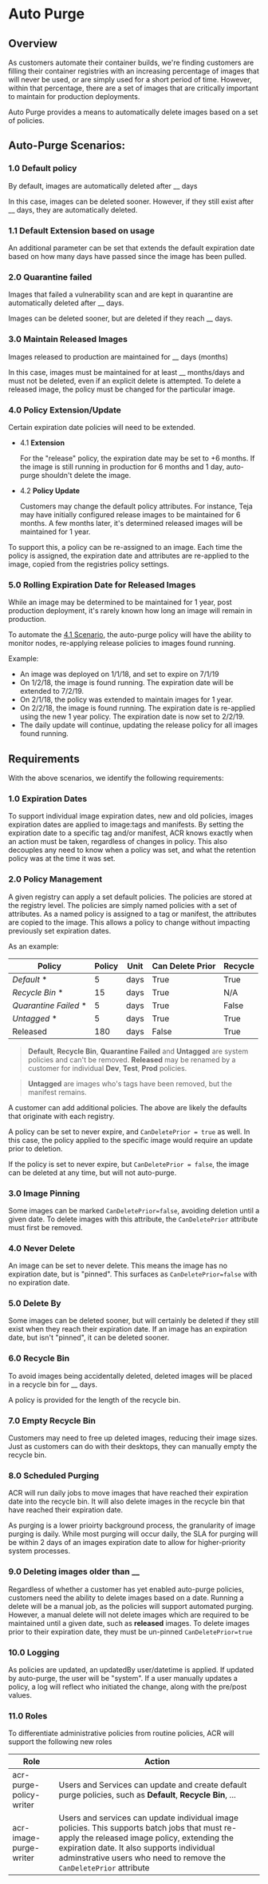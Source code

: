 # Auto Purge

## Overview

As customers automate their container builds, we're finding customers are filling their container registries with an increasing percentage of images that will never be used, or are simply used for a short period of time.
However, within that percentage, there are a set of images that are critically important to maintain for production deployments. 

Auto Purge provides a means to automatically delete images based on a set of policies. 

## Auto-Purge Scenarios: 

### 1.0 Default policy
 By default, images are automatically deleted after __ days

In this case, images can be deleted sooner. However, if they still exist after __ days, they are automatically deleted.

### 1.1 Default Extension based on usage
An additional parameter can be set that extends the default expiration date based on how many days have passed since the image has been pulled.

### 2.0 Quarantine failed

Images that failed a vulnerability scan and are kept in quarantine are automatically deleted after __ days.

Images can be deleted sooner, but are deleted if they reach __ days.

### 3.0 Maintain Released Images

Images released to production are maintained for __ days (months)

In this case, images must be maintained for at least __ months/days and must not be deleted, even if an explicit delete is attempted. To delete a released image, the policy must be changed for the particular image. 

### 4.0 Policy Extension/Update
Certain expiration date policies will need to be extended. 

- 4.1 **Extension**

  For the "release" policy, the expiration date may be set to +6 months. If the image is still running in production for 6 months and 1 day, auto-purge shouldn't delete the image. 

- 4.2 **Policy Update**

  Customers may change the default policy attributes. For instance, Teja may have initially configured release images to be maintained for 6 months. A few months later, it's determined released images will be maintained for 1 year. 

To support this, a policy can be re-assigned to an image. Each time the policy is assigned, the expiration date and attributes are re-applied to the image, copied from the registries policy settings. 

### 5.0 Rolling Expiration Date for Released Images
While an image may be determined to be maintained for 1 year, post production deployment, it's rarely known how long an image will remain in production. 

To automate the [4.1 Scenario](#4.1-Extension), the auto-purge policy will have the ability to monitor nodes, re-applying release policies to images found running. 

Example: 
- An image was deployed on 1/1/18, and set to expire on 7/1/19
- On 1/2/18, the image is found running. The expiration date will be extended to 7/2/19. 
- On 2/1/18, the policy was extended to maintain images for 1 year. 
- On 2/2/18, the image is found running. The expiration date is re-applied using the new 1 year policy. The expiration date is now set to 2/2/19.
- The daily update will continue, updating the release policy for all images found running. 

## Requirements

With the above scenarios, we identify the following requirements:

### 1.0 Expiration Dates

To support individual image expiration dates, new and old policies, images expiration dates are applied to image:tags and manifests. By setting the expiration date to a specific tag and/or manifest, ACR knows exactly when an action must be taken, regardless of changes in policy. This also decouples any need to know when a policy was set, and what the retention policy was at the time it was set.

### 2.0 Policy Management

A given registry can apply a set default policies. The policies are stored at the registry level. The policies are simply named policies with a set of attributes. As a named policy is assigned to a tag or manifest, the attributes are copied to the image. This allows a policy to change without impacting previously set expiration dates.

As an example:

| Policy | Policy | Unit | Can Delete Prior | Recycle |
|---|---|---|---|---|
| *Default* *| 5 | days | True | True |
| *Recycle Bin* *| 15 | days | True | N/A |
| *Quarantine Failed* * | 5 | days | True | False |
| *Untagged* *| 5 | days | True | True |
| Released | 180 | days | False | True |

> **Default**, **Recycle Bin**, **Quarantine Failed** and **Untagged** are system policies and can't be removed. **Released** may be renamed by a customer for individual **Dev**, **Test**, **Prod** policies. 

> **Untagged** are images who's tags have been removed, but the manifest remains.

A customer can add additional policies. The above are likely the defaults that originate with each registry. 

A policy can be set to never expire, and `CanDeletePrior = true` as well. In this case, the policy applied to the specific image would require an update prior to deletion. 

If the policy is set to never expire, but `CanDeletePrior = false`, the image can be deleted at any time, but will not auto-purge.

### 3.0 Image Pinning

Some images can be marked `CanDeletePrior=false`, avoiding deletion until a given date. To delete images with this attribute, the `CanDeletePrior` attribute must first be removed.  

### 4.0 Never Delete

An image can be set to never delete. This means the image has no expiration date, but is "pinned". 
This surfaces as `CanDeletePrior=false` with no expiration date.

### 5.0 Delete By

Some images can be deleted sooner, but will certainly be deleted if they still exist when they reach their expiration date. If an image has an expiration date, but isn't "pinned", it can be deleted sooner.

### 6.0 Recycle Bin

To avoid images being accidentally deleted, deleted images will be placed in a recycle bin for __ days.

A policy is provided for the length of the recycle bin.

### 7.0 Empty Recycle Bin

Customers may need to free up deleted images, reducing their image sizes. Just as customers can do with their desktops, they can manually empty the recycle bin.

### 8.0 Scheduled Purging

ACR will run daily jobs to move images that have reached their expiration date into the recycle bin. It will also delete images in the recycle bin that have reached their expiration date.

As purging is a lower prioirty background process, the granularity of image purging is daily. While most purging will occur daily, the SLA for purging will be within 2 days of an images expiration date to allow for higher-priority system processes.

### 9.0 Deleting images older than __

Regardless of whether a customer has yet enabled auto-purge policies, customers need the ability to delete images based on a date. Running a delete will be a manual job, as the policies will support automated purging. However, a manual delete will not delete images which are required to be maintained until a given date, such as **released** images. To delete images prior to their expiration date, they must be un-pinned `CanDeletePrior=true`

### 10.0 Logging

As policies are updated, an updatedBy user/datetime is applied. If updated by auto-purge, the user will be "system". If a user manually updates a policy, a log will reflect who initiated the change, along with the pre/post values.

### 11.0 Roles
To differentiate administrative policies from routine policies, ACR will support the following new roles

| Role | Action |
| --- | --- |
| acr-purge-policy-writer | Users and Services can update and create default purge policies, such as **Default**, **Recycle Bin**, ... |
| acr-image-purge-writer | Users and services can update individual image policies. This supports batch jobs that must re-apply the released image policy, extending the expiration date. It also supports individual adminstrative users who need to remove the `CanDeletePrior` attribute |
